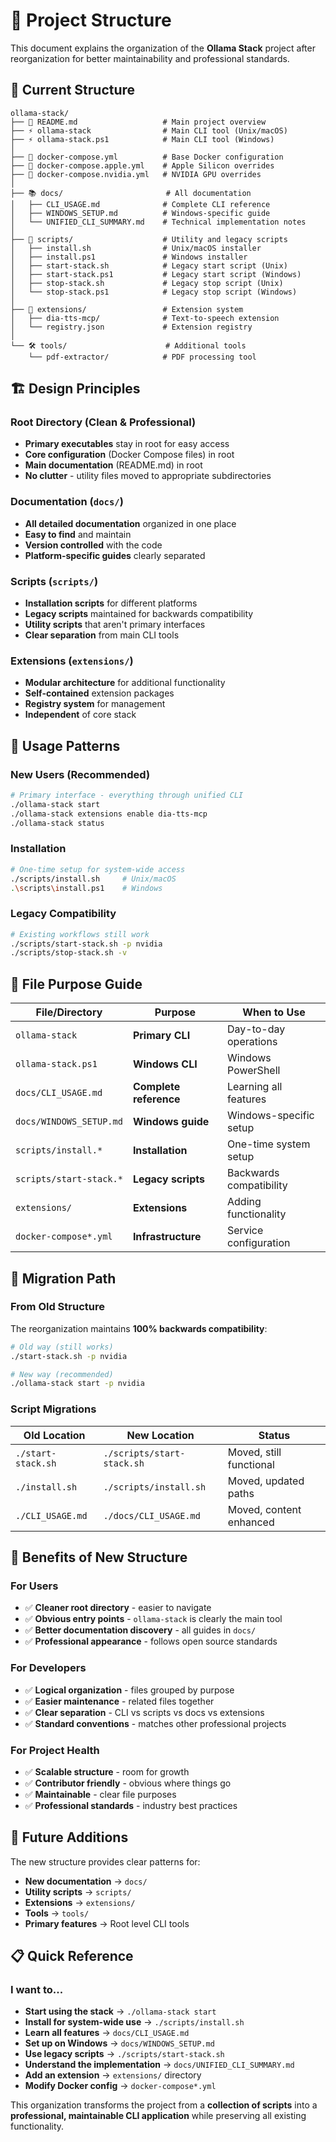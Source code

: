 # 📁 Project Structure

This document explains the organization of the **Ollama Stack** project after reorganization for better maintainability and professional standards.

## 🎯 **Current Structure**

```
ollama-stack/
├── 📄 README.md                   # Main project overview
├── ⚡ ollama-stack                # Main CLI tool (Unix/macOS)
├── ⚡ ollama-stack.ps1            # Main CLI tool (Windows)
│
├── 🐳 docker-compose.yml          # Base Docker configuration
├── 🐳 docker-compose.apple.yml    # Apple Silicon overrides
├── 🐳 docker-compose.nvidia.yml   # NVIDIA GPU overrides
│
├── 📚 docs/                       # All documentation
│   ├── CLI_USAGE.md              # Complete CLI reference
│   ├── WINDOWS_SETUP.md          # Windows-specific guide
│   └── UNIFIED_CLI_SUMMARY.md    # Technical implementation notes
│
├── 🔧 scripts/                    # Utility and legacy scripts
│   ├── install.sh                # Unix/macOS installer
│   ├── install.ps1               # Windows installer
│   ├── start-stack.sh            # Legacy start script (Unix)
│   ├── start-stack.ps1           # Legacy start script (Windows)
│   ├── stop-stack.sh             # Legacy stop script (Unix)
│   └── stop-stack.ps1            # Legacy stop script (Windows)
│
├── 🧩 extensions/                 # Extension system
│   ├── dia-tts-mcp/              # Text-to-speech extension
│   └── registry.json             # Extension registry
│
└── 🛠️ tools/                      # Additional tools
    └── pdf-extractor/            # PDF processing tool
```

## 🏗️ **Design Principles**

### **Root Directory (Clean & Professional)**
- **Primary executables** stay in root for easy access
- **Core configuration** (Docker Compose files) in root
- **Main documentation** (README.md) in root
- **No clutter** - utility files moved to appropriate subdirectories

### **Documentation (`docs/`)**
- **All detailed documentation** organized in one place
- **Easy to find** and maintain
- **Version controlled** with the code
- **Platform-specific guides** clearly separated

### **Scripts (`scripts/`)**
- **Installation scripts** for different platforms
- **Legacy scripts** maintained for backwards compatibility
- **Utility scripts** that aren't primary interfaces
- **Clear separation** from main CLI tools

### **Extensions (`extensions/`)**
- **Modular architecture** for additional functionality
- **Self-contained** extension packages
- **Registry system** for management
- **Independent** of core stack

## 🚀 **Usage Patterns**

### **New Users (Recommended)**
```bash
# Primary interface - everything through unified CLI
./ollama-stack start
./ollama-stack extensions enable dia-tts-mcp
./ollama-stack status
```

### **Installation**
```bash
# One-time setup for system-wide access
./scripts/install.sh     # Unix/macOS
.\scripts\install.ps1    # Windows
```

### **Legacy Compatibility**
```bash
# Existing workflows still work
./scripts/start-stack.sh -p nvidia
./scripts/stop-stack.sh -v
```

## 📖 **File Purpose Guide**

| File/Directory | Purpose | When to Use |
|----------------|---------|-------------|
| `ollama-stack` | **Primary CLI** | Day-to-day operations |
| `ollama-stack.ps1` | **Windows CLI** | Windows PowerShell |
| `docs/CLI_USAGE.md` | **Complete reference** | Learning all features |
| `docs/WINDOWS_SETUP.md` | **Windows guide** | Windows-specific setup |
| `scripts/install.*` | **Installation** | One-time system setup |
| `scripts/start-stack.*` | **Legacy scripts** | Backwards compatibility |
| `extensions/` | **Extensions** | Adding functionality |
| `docker-compose*.yml` | **Infrastructure** | Service configuration |

## 🔄 **Migration Path**

### **From Old Structure**
The reorganization maintains **100% backwards compatibility**:

```bash
# Old way (still works)
./start-stack.sh -p nvidia

# New way (recommended)
./ollama-stack start -p nvidia
```

### **Script Migrations**
| Old Location | New Location | Status |
|--------------|--------------|--------|
| `./start-stack.sh` | `./scripts/start-stack.sh` | Moved, still functional |
| `./install.sh` | `./scripts/install.sh` | Moved, updated paths |
| `./CLI_USAGE.md` | `./docs/CLI_USAGE.md` | Moved, content enhanced |

## 🎯 **Benefits of New Structure**

### **For Users**
- ✅ **Cleaner root directory** - easier to navigate
- ✅ **Obvious entry points** - `ollama-stack` is clearly the main tool
- ✅ **Better documentation discovery** - all guides in `docs/`
- ✅ **Professional appearance** - follows open source standards

### **For Developers**
- ✅ **Logical organization** - files grouped by purpose
- ✅ **Easier maintenance** - related files together
- ✅ **Clear separation** - CLI vs scripts vs docs vs extensions
- ✅ **Standard conventions** - matches other professional projects

### **For Project Health**
- ✅ **Scalable structure** - room for growth
- ✅ **Contributor friendly** - obvious where things go
- ✅ **Maintainable** - clear file purposes
- ✅ **Professional standards** - industry best practices

## 🚀 **Future Additions**

The new structure provides clear patterns for:

- **New documentation** → `docs/`
- **Utility scripts** → `scripts/`
- **Extensions** → `extensions/`
- **Tools** → `tools/`
- **Primary features** → Root level CLI tools

## 📋 **Quick Reference**

### **I want to...**
- **Start using the stack** → `./ollama-stack start`
- **Install for system-wide use** → `./scripts/install.sh`
- **Learn all features** → `docs/CLI_USAGE.md`
- **Set up on Windows** → `docs/WINDOWS_SETUP.md`
- **Use legacy scripts** → `./scripts/start-stack.sh`
- **Understand the implementation** → `docs/UNIFIED_CLI_SUMMARY.md`
- **Add an extension** → `extensions/` directory
- **Modify Docker config** → `docker-compose*.yml`

This organization transforms the project from a **collection of scripts** into a **professional, maintainable CLI application** while preserving all existing functionality. 